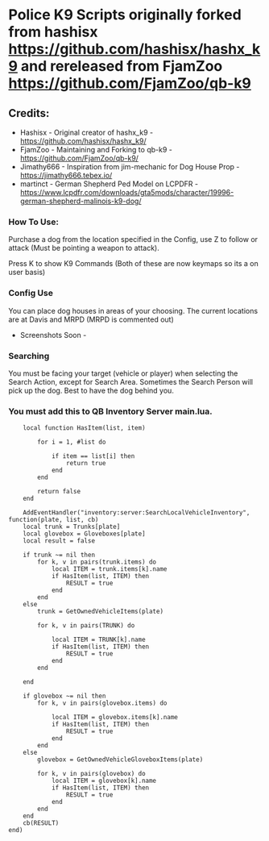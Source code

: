# Police K9 Scripts originally forked from hashisx https://github.com/hashisx/hashx_k9 and rereleased from FjamZoo https://github.com/FjamZoo/qb-k9

## Credits:

- Hashisx - Original creator of hashx_k9 - https://github.com/hashisx/hashx_k9/
-  FjamZoo - Maintaining and Forking to qb-k9 - https://github.com/FjamZoo/qb-k9/
- Jimathy666 - Inspiration from jim-mechanic for Dog House Prop - https://jimathy666.tebex.io/
- martinct - German Shepherd Ped Model on LCPDFR - https://www.lcpdfr.com/downloads/gta5mods/character/19996-german-shepherd-malinois-k9-dog/

### How To Use:

Purchase a dog from the location specified in the Config, use Z to follow or attack (Must be pointing a weapon to attack).

Press K to show K9 Commands (Both of these are now keymaps so its a on user basis)

### Config Use

You can place dog houses in areas of your choosing. The current locations are at Davis and MRPD (MRPD is commented out)

- Screenshots Soon -

### Searching

 You must be facing your target (vehicle or player) when selecting the Search Action, except for Search Area.
 Sometimes the Search Person will pick up the dog. Best to have the dog behind you.

### You must add this to QB Inventory Server main.lua.
```
    local function HasItem(list, item)

        for i = 1, #list do

            if item == list[i] then
                return true
            end
        end

        return false
    end

    AddEventHandler("inventory:server:SearchLocalVehicleInventory", function(plate, list, cb)
    local trunk = Trunks[plate]
    local glovebox = Gloveboxes[plate]
    local result = false

    if trunk ~= nil then
        for k, v in pairs(trunk.items) do
            local ITEM = trunk.items[k].name
            if HasItem(list, ITEM) then
                RESULT = true
            end
        end
    else
        trunk = GetOwnedVehicleItems(plate)

        for k, v in pairs(TRUNK) do

            local ITEM = TRUNK[k].name
            if HasItem(list, ITEM) then
                RESULT = true
            end
        end

    end

    if glovebox ~= nil then
        for k, v in pairs(glovebox.items) do

            local ITEM = glovebox.items[k].name
            if HasItem(list, ITEM) then
                RESULT = true
            end
        end
    else
        glovebox = GetOwnedVehicleGloveboxItems(plate)

        for k, v in pairs(glovebox) do
            local ITEM = glovebox[k].name
            if HasItem(list, ITEM) then
                RESULT = true
            end
        end
    end
    cb(RESULT)
end)
```
